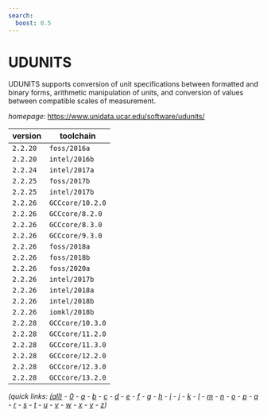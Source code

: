 ```yaml
---
search:
  boost: 0.5
---
```

# UDUNITS

UDUNITS supports conversion of unit specifications between formatted and binary forms,  arithmetic manipulation of units, and conversion of values between compatible scales of measurement.

*homepage*: <https://www.unidata.ucar.edu/software/udunits/>

version | toolchain
--------|----------
``2.2.20`` | ``foss/2016a``
``2.2.20`` | ``intel/2016b``
``2.2.24`` | ``intel/2017a``
``2.2.25`` | ``foss/2017b``
``2.2.25`` | ``intel/2017b``
``2.2.26`` | ``GCCcore/10.2.0``
``2.2.26`` | ``GCCcore/8.2.0``
``2.2.26`` | ``GCCcore/8.3.0``
``2.2.26`` | ``GCCcore/9.3.0``
``2.2.26`` | ``foss/2018a``
``2.2.26`` | ``foss/2018b``
``2.2.26`` | ``foss/2020a``
``2.2.26`` | ``intel/2017b``
``2.2.26`` | ``intel/2018a``
``2.2.26`` | ``intel/2018b``
``2.2.26`` | ``iomkl/2018b``
``2.2.28`` | ``GCCcore/10.3.0``
``2.2.28`` | ``GCCcore/11.2.0``
``2.2.28`` | ``GCCcore/11.3.0``
``2.2.28`` | ``GCCcore/12.2.0``
``2.2.28`` | ``GCCcore/12.3.0``
``2.2.28`` | ``GCCcore/13.2.0``


*(quick links: [(all)](../index.md) - [0](../0/index.md) - [a](../a/index.md) - [b](../b/index.md) - [c](../c/index.md) - [d](../d/index.md) - [e](../e/index.md) - [f](../f/index.md) - [g](../g/index.md) - [h](../h/index.md) - [i](../i/index.md) - [j](../j/index.md) - [k](../k/index.md) - [l](../l/index.md) - [m](../m/index.md) - [n](../n/index.md) - [o](../o/index.md) - [p](../p/index.md) - [q](../q/index.md) - [r](../r/index.md) - [s](../s/index.md) - [t](../t/index.md) - [u](../u/index.md) - [v](../v/index.md) - [w](../w/index.md) - [x](../x/index.md) - [y](../y/index.md) - [z](../z/index.md))*

